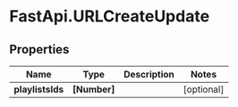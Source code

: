 # FastApi.URLCreateUpdate

## Properties

Name | Type | Description | Notes
------------ | ------------- | ------------- | -------------
**playlistsIds** | **[Number]** |  | [optional] 


